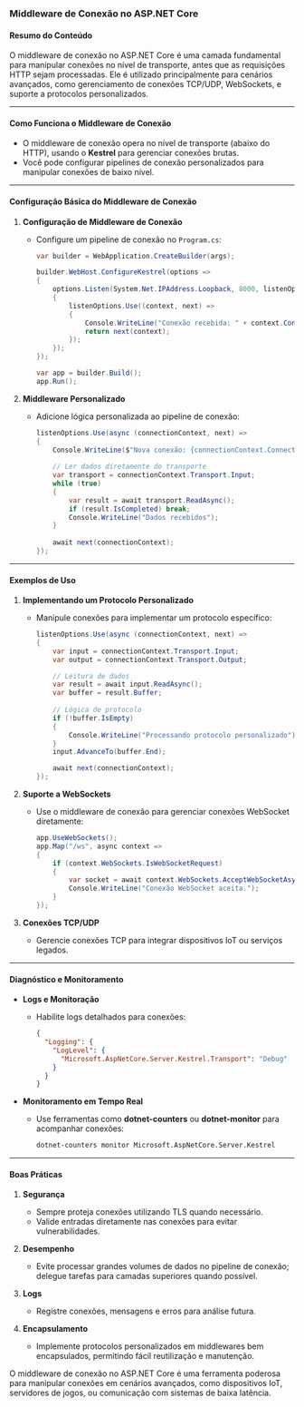 ### Middleware de Conexão no ASP.NET Core

#### Resumo do Conteúdo
O middleware de conexão no ASP.NET Core é uma camada fundamental para manipular conexões no nível de transporte, antes que as requisições HTTP sejam processadas. Ele é utilizado principalmente para cenários avançados, como gerenciamento de conexões TCP/UDP, WebSockets, e suporte a protocolos personalizados.

---

#### Como Funciona o Middleware de Conexão

- O middleware de conexão opera no nível de transporte (abaixo do HTTP), usando o **Kestrel** para gerenciar conexões brutas.
- Você pode configurar pipelines de conexão personalizados para manipular conexões de baixo nível.

---

#### Configuração Básica do Middleware de Conexão

1. **Configuração de Middleware de Conexão**
   - Configure um pipeline de conexão no `Program.cs`:
     ```csharp
     var builder = WebApplication.CreateBuilder(args);

     builder.WebHost.ConfigureKestrel(options =>
     {
         options.Listen(System.Net.IPAddress.Loopback, 8000, listenOptions =>
         {
             listenOptions.Use((context, next) =>
             {
                 Console.WriteLine("Conexão recebida: " + context.ConnectionId);
                 return next(context);
             });
         });
     });

     var app = builder.Build();
     app.Run();
     ```

2. **Middleware Personalizado**
   - Adicione lógica personalizada ao pipeline de conexão:
     ```csharp
     listenOptions.Use(async (connectionContext, next) =>
     {
         Console.WriteLine($"Nova conexão: {connectionContext.ConnectionId}");
         
         // Ler dados diretamente do transporte
         var transport = connectionContext.Transport.Input;
         while (true)
         {
             var result = await transport.ReadAsync();
             if (result.IsCompleted) break;
             Console.WriteLine("Dados recebidos");
         }
         
         await next(connectionContext);
     });
     ```

---

#### Exemplos de Uso

1. **Implementando um Protocolo Personalizado**
   - Manipule conexões para implementar um protocolo específico:
     ```csharp
     listenOptions.Use(async (connectionContext, next) =>
     {
         var input = connectionContext.Transport.Input;
         var output = connectionContext.Transport.Output;

         // Leitura de dados
         var result = await input.ReadAsync();
         var buffer = result.Buffer;
         
         // Lógica de protocolo
         if (!buffer.IsEmpty)
         {
             Console.WriteLine("Processando protocolo personalizado");
         }
         input.AdvanceTo(buffer.End);

         await next(connectionContext);
     });
     ```

2. **Suporte a WebSockets**
   - Use o middleware de conexão para gerenciar conexões WebSocket diretamente:
     ```csharp
     app.UseWebSockets();
     app.Map("/ws", async context =>
     {
         if (context.WebSockets.IsWebSocketRequest)
         {
             var socket = await context.WebSockets.AcceptWebSocketAsync();
             Console.WriteLine("Conexão WebSocket aceita.");
         }
     });
     ```

3. **Conexões TCP/UDP**
   - Gerencie conexões TCP para integrar dispositivos IoT ou serviços legados.

---

#### Diagnóstico e Monitoramento

- **Logs e Monitoração**
  - Habilite logs detalhados para conexões:
    ```json
    {
      "Logging": {
        "LogLevel": {
          "Microsoft.AspNetCore.Server.Kestrel.Transport": "Debug"
        }
      }
    }
    ```

- **Monitoramento em Tempo Real**
  - Use ferramentas como **dotnet-counters** ou **dotnet-monitor** para acompanhar conexões:
    ```bash
    dotnet-counters monitor Microsoft.AspNetCore.Server.Kestrel
    ```

---

#### Boas Práticas

1. **Segurança**
   - Sempre proteja conexões utilizando TLS quando necessário.
   - Valide entradas diretamente nas conexões para evitar vulnerabilidades.

2. **Desempenho**
   - Evite processar grandes volumes de dados no pipeline de conexão; delegue tarefas para camadas superiores quando possível.

3. **Logs**
   - Registre conexões, mensagens e erros para análise futura.

4. **Encapsulamento**
   - Implemente protocolos personalizados em middlewares bem encapsulados, permitindo fácil reutilização e manutenção.

O middleware de conexão no ASP.NET Core é uma ferramenta poderosa para manipular conexões em cenários avançados, como dispositivos IoT, servidores de jogos, ou comunicação com sistemas de baixa latência.